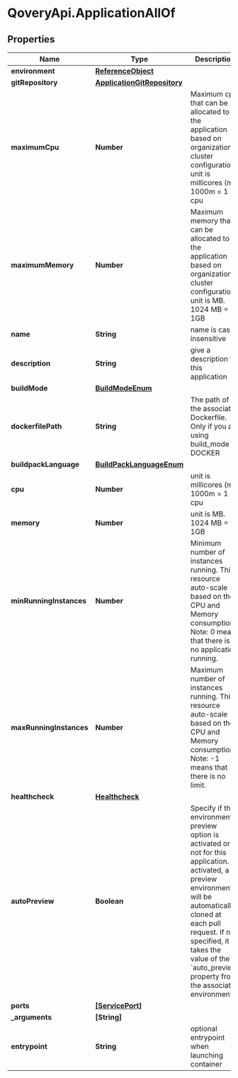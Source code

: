 # QoveryApi.ApplicationAllOf

## Properties

Name | Type | Description | Notes
------------ | ------------- | ------------- | -------------
**environment** | [**ReferenceObject**](ReferenceObject.md) |  | [optional] 
**gitRepository** | [**ApplicationGitRepository**](ApplicationGitRepository.md) |  | [optional] 
**maximumCpu** | **Number** | Maximum cpu that can be allocated to the application based on organization cluster configuration. unit is millicores (m). 1000m &#x3D; 1 cpu | [optional] 
**maximumMemory** | **Number** | Maximum memory that can be allocated to the application based on organization cluster configuration. unit is MB. 1024 MB &#x3D; 1GB | [optional] 
**name** | **String** | name is case insensitive | [optional] 
**description** | **String** | give a description to this application | [optional] 
**buildMode** | [**BuildModeEnum**](BuildModeEnum.md) |  | [optional] 
**dockerfilePath** | **String** | The path of the associated Dockerfile. Only if you are using build_mode &#x3D; DOCKER | [optional] 
**buildpackLanguage** | [**BuildPackLanguageEnum**](BuildPackLanguageEnum.md) |  | [optional] 
**cpu** | **Number** | unit is millicores (m). 1000m &#x3D; 1 cpu | [optional] 
**memory** | **Number** | unit is MB. 1024 MB &#x3D; 1GB | [optional] 
**minRunningInstances** | **Number** | Minimum number of instances running. This resource auto-scale based on the CPU and Memory consumption. Note: 0 means that there is no application running.  | [optional] [default to 1]
**maxRunningInstances** | **Number** | Maximum number of instances running. This resource auto-scale based on the CPU and Memory consumption. Note: -1 means that there is no limit.  | [optional] [default to 1]
**healthcheck** | [**Healthcheck**](Healthcheck.md) |  | [optional] 
**autoPreview** | **Boolean** | Specify if the environment preview option is activated or not for this application.   If activated, a preview environment will be automatically cloned at each pull request.   If not specified, it takes the value of the &#x60;auto_preview&#x60; property from the associated environment.  | [optional] [default to true]
**ports** | [**[ServicePort]**](ServicePort.md) |  | [optional] 
**_arguments** | **[String]** |  | [optional] 
**entrypoint** | **String** | optional entrypoint when launching container | [optional] 



